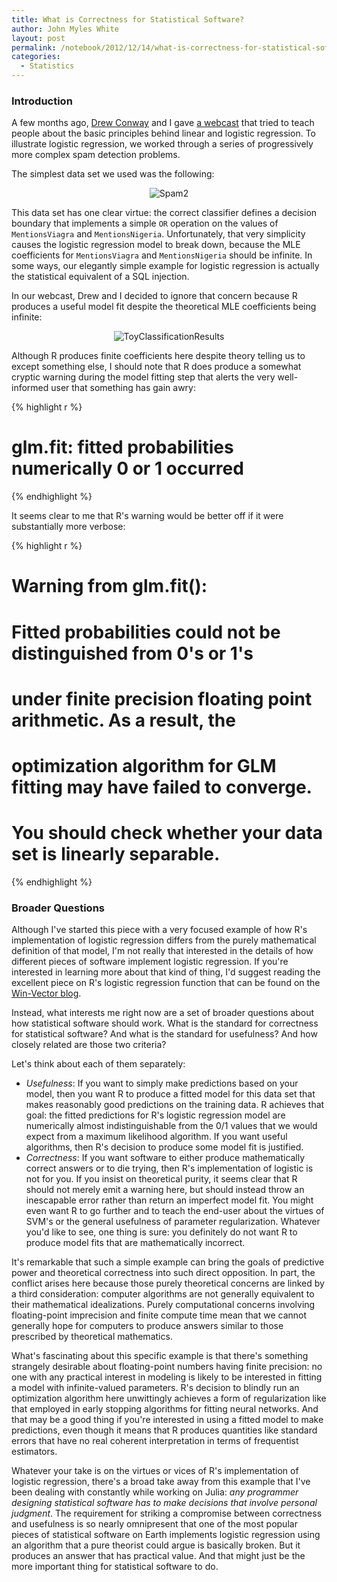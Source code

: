 ```yaml
---
title: What is Correctness for Statistical Software?
author: John Myles White
layout: post
permalink: /notebook/2012/12/14/what-is-correctness-for-statistical-software/
categories:
  - Statistics
---
```


### Introduction

A few months ago, [Drew Conway](http://www.drewconway.com/Drew_Conway/About.html) and I gave [a webcast](http://oreillynet.com/pub/e/2353) that tried to teach people about the basic principles behind linear and logistic regression. To illustrate logistic regression, we worked through a series of progressively more complex spam detection problems.

The simplest data set we used was the following:

<center>
  <img src="http://www.johnmyleswhite.com/notebook/wp-content/uploads/2012/12/spam2.jpg" alt="Spam2" />
</center>

This data set has one clear virtue: the correct classifier defines a decision boundary that implements a simple `OR` operation on the values of `MentionsViagra` and `MentionsNigeria`. Unfortunately, that very simplicity causes the logistic regression model to break down, because the MLE coefficients for `MentionsViagra` and `MentionsNigeria` should be infinite. In some ways, our elegantly simple example for logistic regression is actually the statistical equivalent of a SQL injection.

In our webcast, Drew and I decided to ignore that concern because R produces a useful model fit despite the theoretical MLE coefficients being infinite:

<center>
  <img src="http://www.johnmyleswhite.com/notebook/wp-content/uploads/2012/12/ToyClassificationResults.jpg" alt="ToyClassificationResults" />
</center>

Although R produces finite coefficients here despite theory telling us to except something else, I should note that R does produce a somewhat cryptic warning during the model fitting step that alerts the very well-informed user that something has gain awry:

{% highlight r %}
# glm.fit: fitted probabilities numerically 0 or 1 occurred
{% endhighlight %}

It seems clear to me that R's warning would be better off if it were substantially more verbose:

{% highlight r %}
# Warning from glm.fit():
#
# Fitted probabilities could not be distinguished from 0's or 1's 
# under finite precision floating point arithmetic. As a result, the 
# optimization algorithm for GLM fitting may have failed to converge.
# You should check whether your data set is linearly separable.
{% endhighlight %}

### Broader Questions

Although I've started this piece with a very focused example of how R's implementation of logistic regression differs from the purely mathematical definition of that model, I'm not really that interested in the details of how different pieces of software implement logistic regression. If you're interested in learning more about that kind of thing, I'd suggest reading the excellent piece on R's logistic regression function that can be found on the [Win-Vector blog](http://www.win-vector.com/blog/2012/08/how-robust-is-logistic-regression/).

Instead, what interests me right now are a set of broader questions about how statistical software should work. What is the standard for correctness for statistical software? And what is the standard for usefulness? And how closely related are those two criteria?

Let's think about each of them separately:

*   *Usefulness*: If you want to simply make predictions based on your model, then you want R to produce a fitted model for this data set that makes reasonably good predictions on the training data. R achieves that goal: the fitted predictions for R's logistic regression model are numerically almost indistinguishable from the 0/1 values that we would expect from a maximum likelihood algorithm. If you want useful algorithms, then R's decision to produce some model fit is justified.
*   *Correctness*: If you want software to either produce mathematically correct answers or to die trying, then R's implementation of logistic is not for you. If you insist on theoretical purity, it seems clear that R should not merely emit a warning here, but should instead throw an inescapable error rather than return an imperfect model fit. You might even want R to go further and to teach the end-user about the virtues of SVM's or the general usefulness of parameter regularization. Whatever you'd like to see, one thing is sure: you definitely do not want R to produce model fits that are mathematically incorrect.

It's remarkable that such a simple example can bring the goals of predictive power and theoretical correctness into such direct opposition. In part, the conflict arises here because those purely theoretical concerns are linked by a third consideration: computer algorithms are not generally equivalent to their mathematical idealizations. Purely computational concerns involving floating-point imprecision and finite compute time mean that we cannot generally hope for computers to produce answers similar to those prescribed by theoretical mathematics.

What's fascinating about this specific example is that there's something strangely desirable about floating-point numbers having finite precision: no one with any practical interest in modeling is likely to be interested in fitting a model with infinite-valued parameters. R's decision to blindly run an optimization algorithm here unwittingly achieves a form of regularization like that employed in early stopping algorithms for fitting neural networks. And that may be a good thing if you're interested in using a fitted model to make predictions, even though it means that R produces quantities like standard errors that have no real coherent interpretation in terms of frequentist estimators.

Whatever your take is on the virtues or vices of R's implementation of logistic regression, there's a broad take away from this example that I've been dealing with constantly while working on Julia: *any programmer designing statistical software has to make decisions that involve personal judgment*. The requirement for striking a compromise between correctness and usefulness is so nearly omnipresent that one of the most popular pieces of statistical software on Earth implements logistic regression using an algorithm that a pure theorist could argue is basically broken. But it produces an answer that has practical value. And that might just be the more important thing for statistical software to do.
